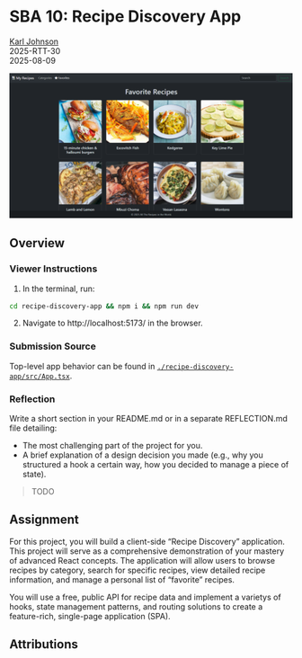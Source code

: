 # SBA 10: Recipe Discovery App

[Karl Johnson](https://github.com/hirekarl)  
2025-RTT-30  
<time datetime="2025-08-09">2025-08-09</time>  

![Alt text for preview image goes here.](./preview.png)

## Overview
### Viewer Instructions
1. In the terminal, run:

```bash
cd recipe-discovery-app && npm i && npm run dev
```

2. Navigate to http://localhost:5173/ in the browser.

### Submission Source
Top-level app behavior can be found in [`./recipe-discovery-app/src/App.tsx`](./recipe-discovery-app/src/App.tsx).

### Reflection
Write a short section in your README.md or in a separate REFLECTION.md file detailing:
- The most challenging part of the project for you.
- A brief explanation of a design decision you made (e.g., why you structured a hook a certain way, how you decided to manage a piece of state).

> TODO

## Assignment
For this project, you will build a client-side “Recipe Discovery” application. This project will serve as a comprehensive demonstration of your mastery of advanced React concepts. The application will allow users to browse recipes by category, search for specific recipes, view detailed recipe information, and manage a personal list of “favorite” recipes.

You will use a free, public API for recipe data and implement a varietys of hooks, state management patterns, and routing solutions to create a feature-rich, single-page application (SPA).

## Attributions
